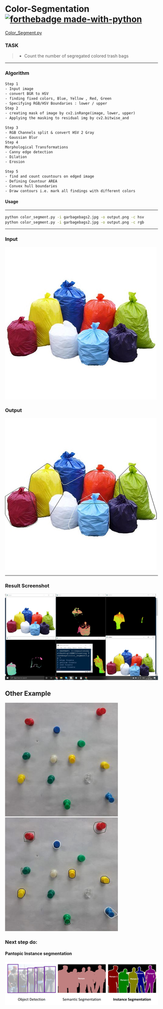 # Color-Segmentation  [![forthebadge made-with-python](http://ForTheBadge.com/images/badges/made-with-python.svg)](https://github.com/vasantvohra/Color-Segmentation/blob/master/color_segment.py)

[Color_Segment.py](https://github.com/vasantvohra/Color-Segmentation/blob/master/color_segment.py)
### TASK
 > * Count the number of segregated colored trash bags
---
### Algorithm
```
Step 1
- Input image 
- convert BGR to HSV
- finding fixed colors, Blue, Yellow , Red, Green
- Specifying RGB/HSV Boundaries : lower / upper
Step 2
- creating mask of image by cv2.inRange(image, lower, upper)
- Applying the masking to residual img by cv2.bitwise_and

Step 3
- RGB Channels split & convert HSV 2 Gray
- Gaussian Blur
Step 4
Morphological Transformations
- Canny edge detection
- Dilation
- Erosion

Step 5
- find and count countours on edged image
- Defining Countour AREA
- Convex hull boundaries
- Draw contours i.e. mark all findings with different colors
```
#### Usage
---
```sh
python color_segment.py -i garbagebags2.jpg -o output.png -c hsv
python color_segment.py -i garbagebags2.jpg -o output.png -c rgb
```
---
### Input
![input](https://github.com/vasantvohra/Color-Segmentation/blob/master/garbagebags2.jpg) 
### Output
![output](https://github.com/vasantvohra/Color-Segmentation/blob/master/output.jpg)

---
### Result Screenshot
![Demo](https://github.com/vasantvohra/Color-Segmentation/blob/master/counting.png)
## Other Example

![input](https://github.com/vasantvohra/Color-Segmentation/blob/master/coloredimage.jpeg)
![output](https://github.com/vasantvohra/Color-Segmentation/blob/master/ouput.jpg)

### Next step do:
#### Pantopic Instance segmentation
![input](https://github.com/vasantvohra/Color-Segmentation/blob/master/count%20people.png)
